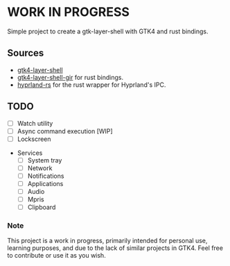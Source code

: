 # WORK IN PROGRESS

Simple project to create a gtk-layer-shell with GTK4 and rust bindings.

## Sources

- [gtk4-layer-shell](https://github.com/wmww/gtk4-layer-shell)
- [gtk4-layer-shell-gir](https://github.com/pentamassiv/gtk4-layer-shell-gir) for rust bindings.
- [hyprland-rs](https://github.com/hyprland-community/hyprland-rs) for the rust wrapper for Hyprland's IPC.

## TODO

- [ ] Watch utility
- [ ] Async command execution \[WIP\]
- [ ] Lockscreen
- Services
  - [ ] System tray
  - [ ] Network
  - [ ] Notifications
  - [ ] Applications
  - [ ] Audio
  - [ ] Mpris
  - [ ] Clipboard

### Note

This project is a work in progress, primarily intended for personal use, learning purposes, and due to the lack of similar projects in GTK4. Feel free to contribute or use it as you wish.
